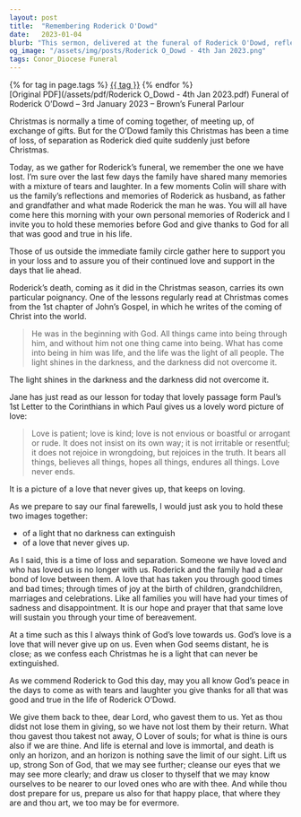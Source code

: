 ```yaml
---
layout: post
title:  "Remembering Roderick O'Dowd"
date:   2023-01-04
blurb: "This sermon, delivered at the funeral of Roderick O'Dowd, reflects on the nature of love and light in times of loss and separation. It emphasizes the enduring nature of love and the unquenchable light of Christ, even in the face of death. The sermon invites the congregation to hold onto their memories of Roderick and give thanks for his life."
og_image: "/assets/img/posts/Roderick O_Dowd - 4th Jan 2023.png"
tags: Conor_Diocese Funeral
---    
```

<div class="tag-pills">
    {% for tag in page.tags %}
    <a href="{{ site.baseurl }}/tag/{{ tag | slugify }}" class="tag-pill">{{ tag }}</a>
    {% endfor %}
</div>
[Original PDF](/assets/pdf/Roderick O_Dowd - 4th Jan 2023.pdf)
Funeral of Roderick O’Dowd – 3rd January 2023 – Brown’s Funeral Parlour

Christmas is normally a time of coming together, of meeting up, of exchange of gifts. But for the O’Dowd family this Christmas has been a time of loss, of separation as Roderick died quite suddenly just before Christmas.

Today, as we gather for Roderick’s funeral, we remember the one we have lost. I’m sure over the last few days the family have shared many memories with a mixture of tears and laughter. In a few moments Colin will share with us the family’s reflections and memories of Roderick as husband, as father and grandfather and what made Roderick the man he was. You will all have come here this morning with your own personal memories of Roderick and I invite you to hold these memories before God and give thanks to God for all that was good and true in his life.

Those of us outside the immediate family circle gather here to support you in your loss and to assure you of their continued love and support in the days that lie ahead.

Roderick’s death, coming as it did in the Christmas season, carries its own particular poignancy. One of the lessons regularly read at Christmas comes from the 1st chapter of John’s Gospel, in which he writes of the coming of Christ into the world.

> He was in the beginning with God. All things came into being through him, and without him not one thing came into being. What has come into being in him was life, and the life was the light of all people. The light shines in the darkness, and the darkness did not overcome it.

The light shines in the darkness and the darkness did not overcome it.

Jane has just read as our lesson for today that lovely passage form Paul’s 1st Letter to the Corinthians in which Paul gives us a lovely word picture of love:

> Love is patient; love is kind; love is not envious or boastful or arrogant or rude. It does not insist on its own way; it is not irritable or resentful; it does not rejoice in wrongdoing, but rejoices in the truth. It bears all things, believes all things, hopes all things, endures all things. Love never ends.

It is a picture of a love that never gives up, that keeps on loving.

As we prepare to say our final farewells, I would just ask you to hold these two images together:

- of a light that no darkness can extinguish
- of a love that never gives up.

As I said, this is a time of loss and separation. Someone we have loved and who has loved us is no longer with us. Roderick and the family had a clear bond of love between them. A love that has taken you through good times and bad times; through times of joy at the birth of children, grandchildren, marriages and celebrations. Like all families you will have had your times of sadness and disappointment. It is our hope and prayer that that same love will sustain you through your time of bereavement.

At a time such as this I always think of God’s love towards us. God’s love is a love that will never give up on us. Even when God seems distant, he is close; as we confess each Christmas he is a light that can never be extinguished.

As we commend Roderick to God this day, may you all know God’s peace in the days to come as with tears and laughter you give thanks for all that was good and true in the life of Roderick O’Dowd.

We give them back to thee, dear Lord, who gavest them to us. Yet as thou didst not lose them in giving, so we have not lost them by their return. What thou gavest thou takest not away, O Lover of souls; for what is thine is ours also if we are thine. And life is eternal and love is immortal, and death is only an horizon, and an horizon is nothing save the limit of our sight. Lift us up, strong Son of God, that we may see further; cleanse our eyes that we may see more clearly; and draw us closer to thyself that we may know ourselves to be nearer to our loved ones who are with thee. And while thou dost prepare for us, prepare us also for that happy place, that where they are and thou art, we too may be for evermore.
